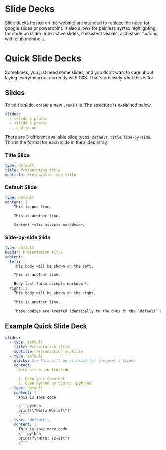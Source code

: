 # Slide Decks

Slide decks hosted on the website are intended to replace the need for google slides or
powerpoint. It also allows for painless syntax highlighting for code on slides, interactive
slides, consistent visuals, and easier sharing with club members.

# Quick Slide Decks

Sometimes, you just need some slides, and you don't want to care about laying everything
out correctly with CSS. That's precisely what this is for.

## Slides

To edit a slide, create a new `.yaml` file. The structure is explained below.

```yaml
slides:
  - <slide 1 props>
  - <slide 2 props>
  ...and so on
```

There are 3 different available slide types: `default`, `title`, `side-by-side`.
This is the format for each slide in the slides array:

### Title Slide

```yaml
type: default,
title: Presentation title
subtitle: Presentation sub title
```

### Default Slide

```yaml
type: default
content: |
    This is one line.

    This is another line.

    Content *also accepts markdown*.
```

### Side-by-side Slide

```yaml
type: default
header: Presentation title
content:
  left: |
    This body will be shown on the left.

	This is another line.

	Body text *also accepts markdown*.
  right: |
	This body will be shown on the right.

	This is another line.

	These bodies are treated identically to the ones in the `default` slide type
```

## Example Quick Slide Deck

````yaml
slides:
  - type: default
	title: Presentation title
	subtitle: Presentation subtitle
  - type: default
	sticky: 2 # This will be stickied for the next 2 slides
	content:
	  Here's some instructions

	  1. Open your terminal
	  2. Open python by typing `python3`
  - type: default
	content: |
	  This is some code

	  \```python
	  print(\"Hello World!\")"
	  \```
  - type: "default",
	content: |
	  This is some more code
	  \```python
	  print(f\"Math: {2+2}\")
	  \```
````
